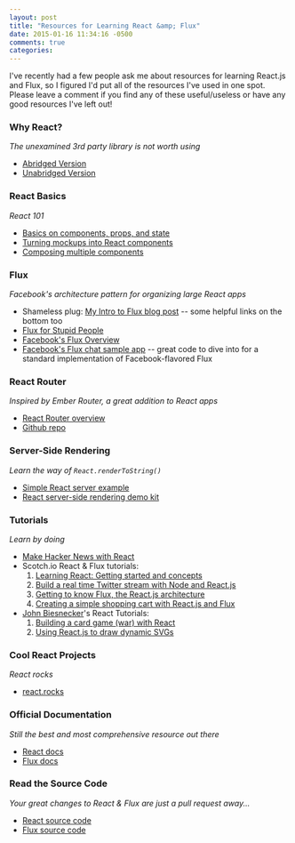 ```yaml
---
layout: post
title: "Resources for Learning React &amp; Flux"
date: 2015-01-16 11:34:16 -0500
comments: true
categories: 
---
```


I've recently had a few people ask me about resources for learning React.js and Flux, so I figured I'd put all of the resources I've used in one spot. Please leave a comment if you find any of these useful/useless or have any good resources I've left out!

### Why React?
*The unexamined 3rd party library is not worth using*

* [Abridged Version](http://facebook.github.io/react/docs/why-react.html)
* [Unabridged Version](http://jlongster.com/Removing-User-Interface-Complexity,-or-Why-React-is-Awesome)

### React Basics
*React 101*

* [Basics on components, props, and state](http://www.jackcallister.com/2015/01/05/the-react-quick-start-guide.html)
* [Turning mockups into React components](http://facebook.github.io/react/docs/thinking-in-react.html)
* [Composing multiple components](http://facebook.github.io/react/docs/multiple-components.html)

### Flux
*Facebook's architecture pattern for organizing large React apps*

* Shameless plug: [My Intro to Flux blog post](http://callahan.io/blog/2014/11/23/88-mph-with-flux-and-react/)
    -- some helpful links on the bottom too
* [Flux for Stupid People](http://blog.andrewray.me/flux-for-stupid-people/)
* [Facebook's Flux Overview](http://facebook.github.io/flux/docs/overview.html#content)
* [Facebook's Flux chat sample app](https://github.com/facebook/flux/tree/master/examples/flux-chat/) -- great code to dive into for a standard implementation of Facebook-flavored Flux

### React Router
*Inspired by Ember Router, a great addition to React apps*

* [React Router overview](https://github.com/rackt/react-router/blob/master/docs/guides/overview.md)
* [Github repo](https://github.com/rackt/react-router)

### Server-Side Rendering
*Learn the way of `React.renderToString()`*

* [Simple React server example](https://github.com/mhart/react-server-example)
* [React server-side rendering demo kit](https://github.com/zertosh/ssr-demo-kit)

### Tutorials
*Learn by doing*

* [Make Hacker News with React](https://github.com/mking/react-hn)
* Scotch.io React & Flux tutorials:
    1. [Learning React: Getting started and concepts](https://scotch.io/tutorials/learning-react-getting-started-and-concepts)
    2. [Build a real time Twitter stream with Node and React.js](https://scotch.io/tutorials/build-a-real-time-twitter-stream-with-node-and-react-js)
    3. [Getting to know Flux, the React.js architecture](https://scotch.io/tutorials/getting-to-know-flux-the-react-js-architecture)
    4. [Creating a simple shopping cart with React.js and Flux](https://scotch.io/tutorials/creating-a-simple-shopping-cart-with-react-js-and-flux)
* [John Biesnecker](https://twitter.com/biesnecker)'s React Tutorials:
    1. [Building a card game (war) with React](http://biesnecker.com/2014/10/21/building-a-card-game-war-in-react/)
    2. [Using React.js to draw dynamic SVGs](http://biesnecker.com/2014/10/22/using-reactjs-to-draw-dynamic-svgs/)

### Cool React Projects
*React rocks*

* [react.rocks](http://react.rocks/)

### Official Documentation
*Still the best and most comprehensive resource out there*

* [React docs](http://facebook.github.io/react/docs/getting-started.html)
* [Flux docs](http://facebook.github.io/flux/docs/overview.html)

### Read the Source Code
*Your great changes to React & Flux are just a pull request away...*

* [React source code](https://github.com/facebook/react)
* [Flux source code](https://github.com/facebook/flux)
